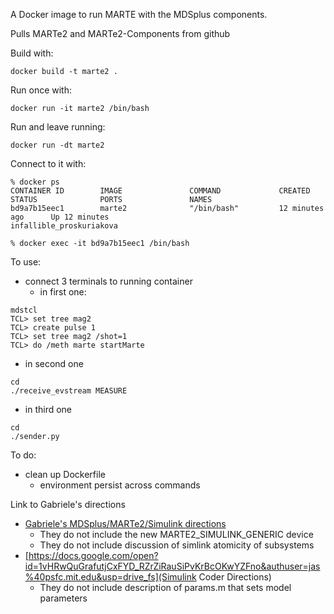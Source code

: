 A Docker image to run MARTE with the MDSplus components. 

Pulls MARTe2 and MARTe2-Components from github

Build with:
```
docker build -t marte2 .
```

Run once with:
```
docker run -it marte2 /bin/bash
```

Run and leave running:
```
docker run -dt marte2
```

Connect to it with:
```
% docker ps
CONTAINER ID        IMAGE               COMMAND             CREATED             STATUS              PORTS               NAMES
bd9a7b15eec1        marte2              "/bin/bash"         12 minutes ago      Up 12 minutes                           infallible_proskuriakova

% docker exec -it bd9a7b15eec1 /bin/bash
```

To use:
- connect 3 terminals to running container
  - in first one: 
```
mdstcl
TCL> set tree mag2
TCL> create pulse 1
TCL> set tree mag2 /shot=1
TCL> do /meth marte startMarte
```
  - in second one
```
cd
./receive_evstream MEASURE
```
  - in third one
```
cd
./sender.py
```
To do:
- clean up Dockerfile
  - environment persist across commands

Link to Gabriele's directions
- [Gabriele's MDSplus/MARTe2/Simulink directions](https://docs.google.com/document/d/13b86ljBcJ2ATIZ_8E59QlUWo5uQQYwcs_pPLIFDksjk/edit)
  - They do not include the new MARTE2_SIMULINK_GENERIC device
  - They do not include discussion of simlink atomicity of subsystems
- [https://docs.google.com/open?id=1vHRwQuGrafutjCxFYD_RZrZiRauSiPvKrBcOKwYZFno&authuser=jas%40psfc.mit.edu&usp=drive_fs](Simulink Coder Directions)
  - They do not include description of params.m  that sets model parameters
